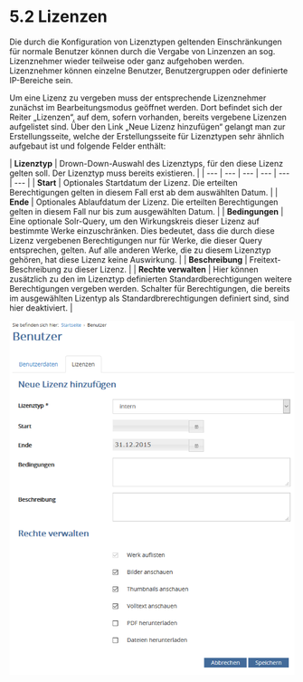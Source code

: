 # 5.2 Lizenzen

Die durch die Konfiguration von Lizenztypen geltenden Einschränkungen für normale Benutzer können durch die Vergabe von Linzenzen an sog. Lizenznehmer wieder teilweise oder ganz aufgehoben werden. Lizenznehmer können einzelne Benutzer, Benutzergruppen oder definierte IP-Bereiche sein.

Um eine Lizenz zu vergeben muss der entsprechende Lizenznehmer zunächst im Bearbeitungsmodus geöffnet werden. Dort befindet sich der Reiter „Lizenzen“, auf dem, sofern vorhanden, bereits vergebene Lizenzen aufgelistet sind. Über den Link „Neue Lizenz hinzufügen“ gelangt man zur Erstellungsseite, welche der Erstellungsseite für Lizenztypen sehr ähnlich aufgebaut ist und folgende Felder enthält:



| **Lizenztyp**  | Drown-Down-Auswahl des Lizenztyps, für den diese Lizenz gelten soll. Der Lizenztyp muss bereits existieren. |
| --- | --- | --- | --- | --- | --- |
| **Start**  | Optionales Startdatum der Lizenz. Die erteilten Berechtigungen gelten in diesem Fall erst ab dem auswählten Datum. |
| **Ende**  | Optionales Ablaufdatum der Lizenz. Die erteilten Berechtigungen gelten in diesem Fall nur bis zum ausgewählten Datum. |
| **Bedingungen**  | Eine optionale Solr-Query, um den Wirkungskreis dieser Lizenz auf bestimmte Werke einzuschränken. Dies bedeutet, dass die durch diese Lizenz vergebenen Berechtigungen  nur für Werke, die dieser Query entsprechen, gelten. Auf alle anderen Werke, die zu diesem Lizenztyp gehören, hat diese Lizenz keine Auswirkung. |
| **Beschreibung**  | Freitext-Beschreibung zu dieser Lizenz.  |
| **Rechte verwalten**  | Hier können zusätzlich zu den im Lizenztyp definierten Standardberechtigungen weitere Berechtigungen vergeben werden. Schalter für Berechtigungen, die bereits im ausgewählten Lizentyp als Standardbrerechtigungen definiert sind, sind hier deaktiviert. |

![](../.gitbook/assets/neue-linzenz.png)

